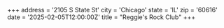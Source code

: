 +++
address = '2105 S State St'
city = 'Chicago'
state = 'IL'
zip = '60616'
date = '2025-02-05T12:00:00Z'
title = "Reggie's Rock Club"
+++
